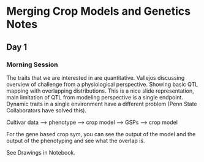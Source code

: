 # Merging Crop Models and Genetics Notes

## Day 1

### Morning Session
The traits that we are interested in are quantitative. Vallejos discussing overview of challenge from a physiological perspective. Showing basic QTL mapping with overlapping distributions. This is a nice slide representation, main limitation of QTL from modeling perspective is a single endpoint. Dynamic traits in a single environment have a different problem (Penn State Collaborators have solved this). 

Cultivar data --> phenotype --> crop model --> GSPs --> crop model 

For the gene based crop sym, you can see the output of the model and the output of the phenotyping and see what the overlap is.

See Drawings in Notebook.




